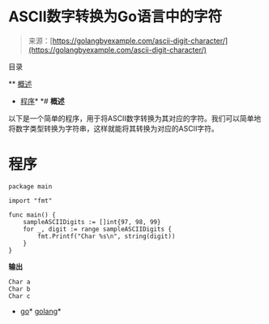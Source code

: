<!--yml

分类：未分类

日期：2024-10-13 06:33:46

-->

# ASCII数字转换为Go语言中的字符

> 来源：[https://golangbyexample.com/ascii-digit-character/](https://golangbyexample.com/ascii-digit-character/)

目录

**   [概述](#Overview "Overview")

+   [程序](#Program "Program")*  *# **概述**

以下是一个简单的程序，用于将ASCII数字转换为其对应的字符。我们可以简单地将数字类型转换为字符串，这样就能将其转换为对应的ASCII字符。

# **程序**

```
package main

import "fmt"

func main() {
	sampleASCIIDigits := []int{97, 98, 99}
	for _, digit := range sampleASCIIDigits {
		fmt.Printf("Char %s\n", string(digit))
	}
}
```

**输出**

```
Char a
Char b
Char c
```

+   [go](https://golangbyexample.com/tag/go/)*   [golang](https://golangbyexample.com/tag/golang/)*
